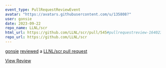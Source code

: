 ```yaml
---
event_type: PullRequestReviewEvent
avatar: "https://avatars.githubusercontent.com/u/135808?"
user: gonsie
date: 2023-09-22
repo_name: LLNL/scr
html_url: https://github.com/LLNL/scr/pull/545#pullrequestreview-1640234118
repo_url: https://github.com/LLNL/scr
---
```


<a href='https://github.com/gonsie' target='_blank'>gonsie</a> <a href='https://github.com/LLNL/scr/pull/545#pullrequestreview-1640234118' target='_blank'>reviewed</a> a <a href='https://github.com/LLNL/scr/pull/545' target='_blank'>LLNL/scr pull request</a>

<small></small>

<a href='https://github.com/LLNL/scr/pull/545#pullrequestreview-1640234118' target='_blank'>View Review</a>